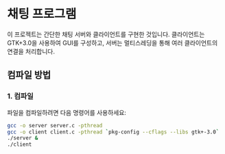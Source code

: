 # 채팅 프로그램

이 프로젝트는 간단한 채팅 서버와 클라이언트를 구현한 것입니다. 클라이언트는 GTK+3.0을 사용하여 GUI를 구성하고, 서버는 멀티스레딩을 통해 여러 클라이언트의 연결을 처리합니다.

## 컴파일 방법

### 1. 컴파일
 파일을 컴파일하려면 다음 명령어를 사용하세요:
```bash
gcc -o server server.c -pthread
gcc -o client client.c -pthread `pkg-config --cflags --libs gtk+-3.0`
./server &
./client

